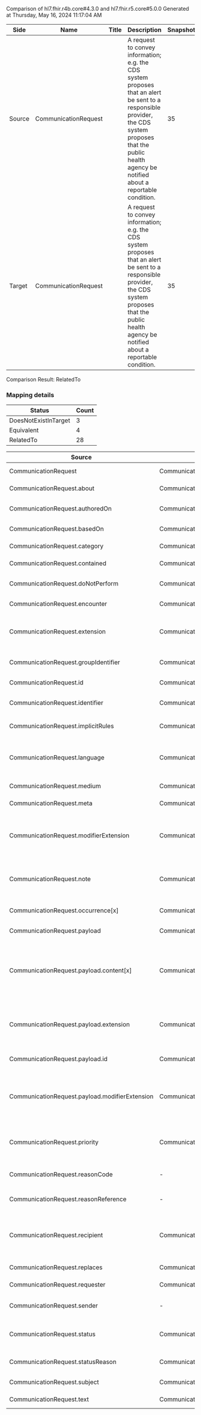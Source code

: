 Comparison of hl7.fhir.r4b.core#4.3.0 and hl7.fhir.r5.core#5.0.0
Generated at Thursday, May 16, 2024 11:17:04 AM

| Side | Name | Title | Description | Snapshot | Differential |
| --- | --- | --- | --- | --- | --- |
| Source | CommunicationRequest |  | A request to convey information; e.g. the CDS system proposes that an alert be sent to a responsible provider, the CDS system proposes that the public health agency be notified about a reportable condition. | 35 | 24 |
| Target | CommunicationRequest |  | A request to convey information; e.g. the CDS system proposes that an alert be sent to a responsible provider, the CDS system proposes that the public health agency be notified about a reportable condition. | 35 | 24 |


Comparison Result: RelatedTo


### Mapping details

| Status | Count |
| ------ | ----- |
DoesNotExistInTarget | 3 |
Equivalent | 4 |
RelatedTo | 28 |


| Source | Target | Status | Message |
| ------ | ------ | ------ | ------- |
| CommunicationRequest | CommunicationRequest | Equivalent | R4B `CommunicationRequest` maps as Equivalent to R5 `CommunicationRequest` |
| CommunicationRequest.about | CommunicationRequest.about | Equivalent | R4B `CommunicationRequest.about` maps as Equivalent to R5 `CommunicationRequest.about` |
| CommunicationRequest.authoredOn | CommunicationRequest.authoredOn | Equivalent | R4B `CommunicationRequest.authoredOn` maps as Equivalent to R5 `CommunicationRequest.authoredOn` |
| CommunicationRequest.basedOn | CommunicationRequest.basedOn | Equivalent | R4B `CommunicationRequest.basedOn` maps as Equivalent to R5 `CommunicationRequest.basedOn` |
| CommunicationRequest.category | CommunicationRequest.category | Equivalent | R4B `CommunicationRequest.category` maps as Equivalent to R5 `CommunicationRequest.category` |
| CommunicationRequest.contained | CommunicationRequest.contained | Equivalent | R4B `CommunicationRequest.contained` maps as Equivalent to R5 `CommunicationRequest.contained` |
| CommunicationRequest.doNotPerform | CommunicationRequest.doNotPerform | Equivalent | R4B `CommunicationRequest.doNotPerform` maps as Equivalent to R5 `CommunicationRequest.doNotPerform` |
| CommunicationRequest.encounter | CommunicationRequest.encounter | Equivalent | R4B `CommunicationRequest.encounter` maps as Equivalent to R5 `CommunicationRequest.encounter` |
| CommunicationRequest.extension | CommunicationRequest.extension | RelatedTo | R4B `CommunicationRequest.extension` maps as RelatedTo to R5 `CommunicationRequest.extension` - extension has change due to type change: R4B `extension` `Extension` maps as RelatedTo for R5 `extension` |
| CommunicationRequest.groupIdentifier | CommunicationRequest.groupIdentifier | Equivalent | R4B `CommunicationRequest.groupIdentifier` maps as Equivalent to R5 `CommunicationRequest.groupIdentifier` |
| CommunicationRequest.id | CommunicationRequest.id | Equivalent | R4B `CommunicationRequest.id` maps as Equivalent to R5 `CommunicationRequest.id` |
| CommunicationRequest.identifier | CommunicationRequest.identifier | Equivalent | R4B `CommunicationRequest.identifier` maps as Equivalent to R5 `CommunicationRequest.identifier` |
| CommunicationRequest.implicitRules | CommunicationRequest.implicitRules | Equivalent | R4B `CommunicationRequest.implicitRules` maps as Equivalent to R5 `CommunicationRequest.implicitRules` |
| CommunicationRequest.language | CommunicationRequest.language | RelatedTo | R4B `CommunicationRequest.language` maps as RelatedTo to R5 `CommunicationRequest.language` - language made the binding required (from Preferred) for http://hl7.org/fhir/ValueSet/all-languages|5.0.0 |
| CommunicationRequest.medium | CommunicationRequest.medium | Equivalent | R4B `CommunicationRequest.medium` maps as Equivalent to R5 `CommunicationRequest.medium` |
| CommunicationRequest.meta | CommunicationRequest.meta | Equivalent | R4B `CommunicationRequest.meta` maps as Equivalent to R5 `CommunicationRequest.meta` |
| CommunicationRequest.modifierExtension | CommunicationRequest.modifierExtension | RelatedTo | R4B `CommunicationRequest.modifierExtension` maps as RelatedTo to R5 `CommunicationRequest.modifierExtension` - modifierExtension has change due to type change: R4B `modifierExtension` `Extension` maps as RelatedTo for R5 `modifierExtension` |
| CommunicationRequest.note | CommunicationRequest.note | SourceIsNarrowerThanTarget | R4B `CommunicationRequest.note` maps as SourceIsNarrowerThanTarget to R5 `CommunicationRequest.note` - note has change due to type change: R4B `note` `Annotation` maps as SourceIsNarrowerThanTarget for R5 `note` |
| CommunicationRequest.occurrence[x] | CommunicationRequest.occurrence[x] | Equivalent | R4B `CommunicationRequest.occurrence[x]` maps as Equivalent to R5 `CommunicationRequest.occurrence[x]` |
| CommunicationRequest.payload | CommunicationRequest.payload | Equivalent | R4B `CommunicationRequest.payload` maps as Equivalent to R5 `CommunicationRequest.payload` |
| CommunicationRequest.payload.content[x] | CommunicationRequest.payload.content[x] | RelatedTo | R4B `CommunicationRequest.payload.content[x]` maps as RelatedTo to R5 `CommunicationRequest.payload.content[x]` - content[x] has change due to type change: R4B content[x] string has no equivalent or mapped type in R5 content[x]; content[x] has change due to type change: R4B `content[x]` `Attachment` maps as RelatedTo for R5 `content[x]` |
| CommunicationRequest.payload.extension | CommunicationRequest.payload.extension | RelatedTo | R4B `CommunicationRequest.payload.extension` maps as RelatedTo to R5 `CommunicationRequest.payload.extension` - extension has change due to type change: R4B `extension` `Extension` maps as RelatedTo for R5 `extension` |
| CommunicationRequest.payload.id | CommunicationRequest.payload.id | Equivalent | R4B `CommunicationRequest.payload.id` maps as Equivalent to R5 `CommunicationRequest.payload.id` |
| CommunicationRequest.payload.modifierExtension | CommunicationRequest.payload.modifierExtension | RelatedTo | R4B `CommunicationRequest.payload.modifierExtension` maps as RelatedTo to R5 `CommunicationRequest.payload.modifierExtension` - modifierExtension has change due to type change: R4B `modifierExtension` `Extension` maps as RelatedTo for R5 `modifierExtension` |
| CommunicationRequest.priority | CommunicationRequest.priority | Equivalent | R4B `CommunicationRequest.priority` maps as Equivalent to R5 `CommunicationRequest.priority` - priority has compatible required binding for code type: http://hl7.org/fhir/ValueSet/request-priority|4.3.0 and http://hl7.org/fhir/ValueSet/request-priority|5.0.0 (Equivalent) |
| CommunicationRequest.reasonCode | - | DoesNotExistInTarget | R4B `CommunicationRequest.reasonCode` does not appear in the target and has no mapping for `CommunicationRequest`. |
| CommunicationRequest.reasonReference | - | DoesNotExistInTarget | R4B `CommunicationRequest.reasonReference` does not appear in the target and has no mapping for `CommunicationRequest`. |
| CommunicationRequest.recipient | CommunicationRequest.recipient | SourceIsNarrowerThanTarget | R4B `CommunicationRequest.recipient` maps as SourceIsNarrowerThanTarget to R5 `CommunicationRequest.recipient` - recipient has change due to type change: R4B `recipient` `Reference` maps as SourceIsNarrowerThanTarget for R5 `recipient` |
| CommunicationRequest.replaces | CommunicationRequest.replaces | Equivalent | R4B `CommunicationRequest.replaces` maps as Equivalent to R5 `CommunicationRequest.replaces` |
| CommunicationRequest.requester | CommunicationRequest.requester | Equivalent | R4B `CommunicationRequest.requester` maps as Equivalent to R5 `CommunicationRequest.requester` |
| CommunicationRequest.sender | - | DoesNotExistInTarget | R4B `CommunicationRequest.sender` does not appear in the target and has no mapping for `CommunicationRequest`. |
| CommunicationRequest.status | CommunicationRequest.status | Equivalent | R4B `CommunicationRequest.status` maps as Equivalent to R5 `CommunicationRequest.status` - status has compatible required binding for code type: http://hl7.org/fhir/ValueSet/request-status|4.3.0 and http://hl7.org/fhir/ValueSet/request-status|5.0.0 (Equivalent) |
| CommunicationRequest.statusReason | CommunicationRequest.statusReason | Equivalent | R4B `CommunicationRequest.statusReason` maps as Equivalent to R5 `CommunicationRequest.statusReason` |
| CommunicationRequest.subject | CommunicationRequest.subject | Equivalent | R4B `CommunicationRequest.subject` maps as Equivalent to R5 `CommunicationRequest.subject` |
| CommunicationRequest.text | CommunicationRequest.text | Equivalent | R4B `CommunicationRequest.text` maps as Equivalent to R5 `CommunicationRequest.text` |

